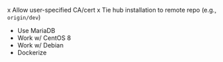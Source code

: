 x Allow user-specified CA/cert
x Tie hub installation to remote repo (e.g., `origin/dev`)
- Use MariaDB
- Work w/ CentOS 8
- Work w/ Debian
- Dockerize
